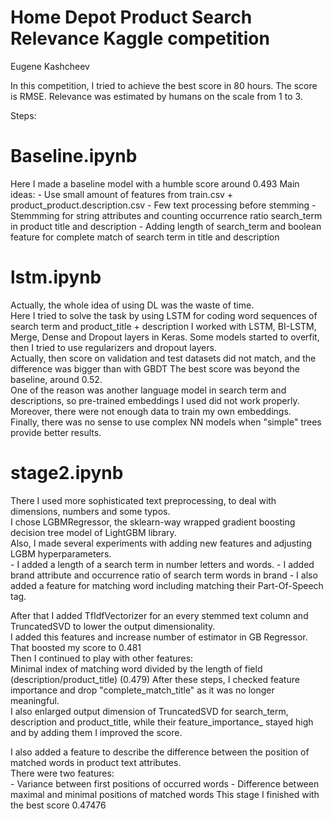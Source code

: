 # Home Depot Product Search Relevance Kaggle competition<br>
Eugene Kashcheev

In this competition, I tried to achieve the best score in 80 hours.
The score is RMSE. Relevance was estimated by humans on the scale from 1 to 3.


Steps:
# Baseline.ipynb<br>
Here I made a baseline model with a humble score around 0.493
Main ideas:
	- Use small amount of features from train.csv + product_product.description.csv
	- Few text processing before stemming
	- Stemmming for string attributes and counting occurrence ratio search_term in product title and description
	- Adding length of search_term and boolean feature for complete match of search term in title and description


# lstm.ipynb <br>
Actually, the whole idea of using DL was the waste of time.<br>
Here I tried to solve the task by using LSTM for coding word sequences of search term and product_title + description
I worked with LSTM, BI-LSTM, Merge, Dense and Dropout layers in Keras. Some models started to overfit,
then I tried to use regularizers and dropout layers.<br>
Actually, then score on validation and test datasets did not match, and the difference was bigger than with GBDT
The best score was beyond the baseline, around 0.52.<br>
One of the reason was another language model in search term and descriptions, so pre-trained embeddings I used did not work properly.
Moreover, there were not enough data to train my own embeddings.<br>
Finally, there was no sense to use complex NN models when "simple" trees provide better results.<br>

# stage2.ipynb
There I used more sophisticated text preprocessing, to deal with dimensions, numbers and some typos.<br>
I chose LGBMRegressor, the sklearn-way wrapped gradient boosting decision tree model of LightGBM library.  <br>
Also, I made several experiments with adding new features and adjusting LGBM hyperparameters.<br>
	- I added a length of a search term in number letters and words.
	- I added brand attribute and occurrence ratio of search term words in brand
	- I also added a feature for matching word including matching their Part-Of-Speech tag.<br>

After that I added TfIdfVectorizer for an every stemmed text column and TruncatedSVD to lower the output dimensionality.<br>
I added this features and increase number of estimator in GB Regressor.<br>
That boosted my score to 0.481<br>
Then I continued to play with other features:<br>
	Minimal index of matching word divided by the length of field (description/product_title) (0.479)
After these steps, I checked feature importance and drop "complete_match_title" as it was no longer meaningful.<br>
I also enlarged output dimension of TruncatedSVD for search_term, description and product_title,
while their feature_importance_ stayed high and by adding them I improved the score.<br>

I also added a feature to describe the difference between the position of matched words in product text attributes.<br>
There were two features:<br>
	- Variance between first positions of occurred words
	- Difference between maximal and minimal positions of matched words
This stage I finished with the best score 0.47476<br>

